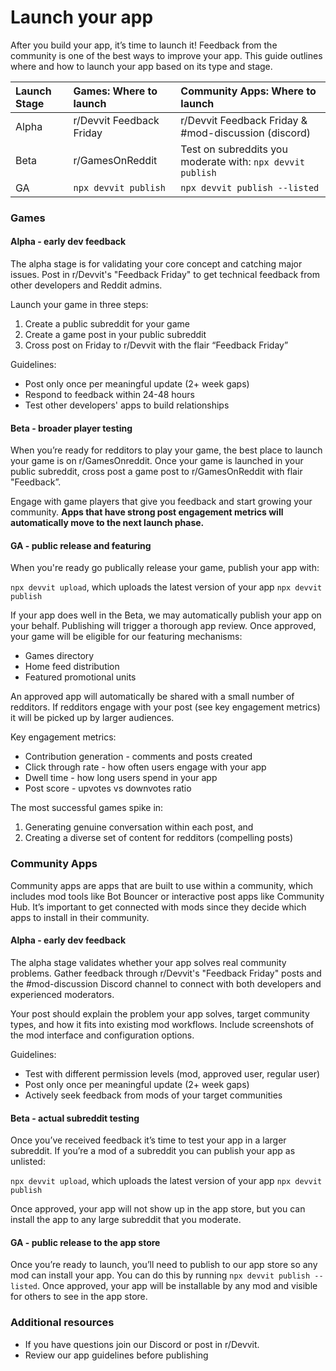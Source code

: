 # Launch your app

After you build your app, it’s time to launch it! Feedback from the community is one of the best ways to improve your app. This guide outlines where and how to launch your app based on its type and stage.

| Launch Stage | Games: Where to launch   | Community Apps: Where to launch                            |
| :----------- | :----------------------- | :--------------------------------------------------------- |
| Alpha        | r/Devvit Feedback Friday | r/Devvit Feedback Friday & \#mod-discussion (discord)      |
| Beta         | r/GamesOnReddit          | Test on subreddits you moderate with: `npx devvit publish` |
| GA           | `npx devvit publish`     | `npx devvit publish --listed`                              |

### Games

#### Alpha \- early dev feedback

The alpha stage is for validating your core concept and catching major issues. Post in r/Devvit's "Feedback Friday" to get technical feedback from other developers and Reddit admins.

Launch your game in three steps:

1. Create a public subreddit for your game
2. Create a game post in your public subreddit
3. Cross post on Friday to r/Devvit with the flair “Feedback Friday”

Guidelines:

- Post only once per meaningful update (2+ week gaps)
- Respond to feedback within 24-48 hours
- Test other developers' apps to build relationships

#### Beta \- broader player testing

When you’re ready for redditors to play your game, the best place to launch your game is on r/GamesOnreddit. Once your game is launched in your public subreddit, cross post a game post to r/GamesOnReddit with flair "Feedback”.

Engage with game players that give you feedback and start growing your community. **Apps that have strong post engagement metrics will automatically move to the next launch phase.**

#### GA \- public release and featuring

When you're ready go publically release your game, publish your app with:

`npx devvit upload`, which uploads the latest version of your app
`npx devvit publish`

If your app does well in the Beta, we may automatically publish your app on your behalf. Publishing will trigger a thorough app review. Once approved, your game will be eligible for our featuring mechanisms:

- Games directory
- Home feed distribution
- Featured promotional units

An approved app will automatically be shared with a small number of redditors. If redditors engage with your post (see key engagement metrics) it will be picked up by larger audiences.

Key engagement metrics:

- Contribution generation \- comments and posts created
- Click through rate \- how often users engage with your app
- Dwell time \- how long users spend in your app
- Post score \- upvotes vs downvotes ratio

The most successful games spike in:

1. Generating genuine conversation within each post, and
2. Creating a diverse set of content for redditors (compelling posts)

### Community Apps

Community apps are apps that are built to use within a community, which includes mod tools like Bot Bouncer or interactive post apps like Community Hub. It’s important to get connected with mods since they decide which apps to install in their community.

#### Alpha \- early dev feedback

The alpha stage validates whether your app solves real community problems. Gather feedback through r/Devvit's "Feedback Friday" posts and the \#mod-discussion Discord channel to connect with both developers and experienced moderators.

Your post should explain the problem your app solves, target community types, and how it fits into existing mod workflows. Include screenshots of the mod interface and configuration options.

Guidelines:

- Test with different permission levels (mod, approved user, regular user)
- Post only once per meaningful update (2+ week gaps)
- Actively seek feedback from mods of your target communities

#### Beta \- actual subreddit testing

Once you’ve received feedback it’s time to test your app in a larger subreddit. If you’re a mod of a subreddit you can publish your app as unlisted:

`npx devvit upload`, which uploads the latest version of your app
`npx devvit publish`

Once approved, your app will not show up in the app store, but you can install the app to any large subreddit that you moderate.

#### GA \- public release to the app store

Once you’re ready to launch, you’ll need to publish to our app store so any mod can install your app. You can do this by running `npx devvit publish --listed`. Once approved, your app will be installable by any mod and visible for others to see in the app store.

### Additional resources

- If you have questions join our Discord or post in r/Devvit.
- Review our app guidelines before publishing
